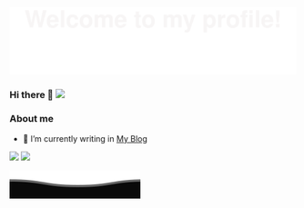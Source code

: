 ![](./assets/Bottom_up.svg)

### Hi there 👋 ![](https://komarev.com/ghpvc/?username=Misaka-9982-coder)

<!--
**Misaka-9982-coder/Misaka-9982-coder** is a ✨ _special_ ✨ repository because its `README.md` (this file) appears on your GitHub profile.

Here are some ideas to get you started:

- 🔭 I’m currently working on ...
- 🌱 I’m currently learning ...
- 👯 I’m looking to collaborate on ...
- 🤔 I’m looking for help with ...
- 💬 Ask me about ...
- 📫 How to reach me: ...
- 😄 Pronouns: ...
- ⚡ Fun fact: ...
-->
### About me
 - 🌱 I’m currently writing in [My Blog](http://www.misaka-9982.com/)


<div>
<span>  </span>
<img height="170px" src="https://github-readme-stats.vercel.app/api?username=Misaka-9982-coder" /><span>  </span><img height="170px" src="https://github-readme-stats.vercel.app/api/top-langs/?username=Misaka-9982-coder&layout=compact&langs_count=8" />
<span>  </span>
</div>


![](./assets/Bottom_down.svg)
